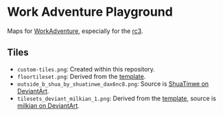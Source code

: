 # Work Adventure Playground

Maps for [WorkAdventure][workadventure], especially for the [rc3][rc3-howto].


## Tiles

- `custom-tiles.png`: Created within this repository.
- `floortileset.png`: Derived from the [template][workadventure-template].
- `outside_b_shua_by_shuatinwe_dax6nc8.png`: Source is [ShuaTinwe on DeviantArt](https://www.deviantart.com/shuatinwe/art/Outside-B-Shua-660399272).
- `tilesets_deviant_milkian_1.png`: Derived from the [template][workadventure-template], source is [milkian on DeviantArt](https://www.deviantart.com/milkian/art/Tilesets-FSM-RM2K3-para-VX-Ace-Set-Escritorio-651542743).


[rc3-howto]: https://howto.rc3.world/maps.html
[workadventure-template]: https://github.com/thecodingmachine/workadventure-map-starter-kit
[workadventure]: https://workadventu.re/
